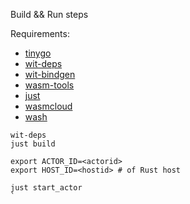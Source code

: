 Build  && Run steps

Requirements:
- [tinygo](https://github.com/tinygo-org/tinygo)
- [wit-deps](https://github.com/bytecodealliance/wit-deps)
- [wit-bindgen](https://github.com/bytecodealliance/wit-bindgen)
- [wasm-tools](https://github.com/bytecodealliance/wasm-tools)
- [just](https://github.com/casey/just) 
- [wasmcloud](https://github.com/wasmcloud/wasmcloud)
- [wash](https://github.com/wasmcloud/wash)

```
wit-deps
just build

export ACTOR_ID=<actorid>
export HOST_ID=<hostid> # of Rust host 

just start_actor
`
